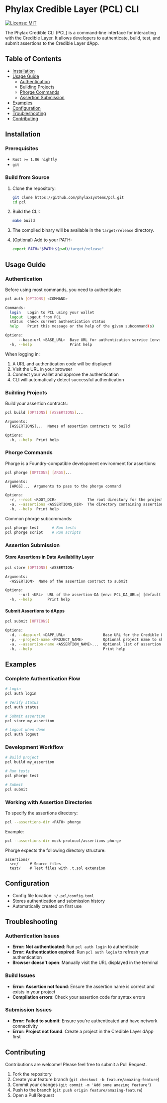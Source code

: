 # Phylax Credible Layer (PCL) CLI

[![License: MIT](https://img.shields.io/badge/License-MIT-yellow.svg)](https://opensource.org/licenses/MIT)

The Phylax Credible CLI (PCL) is a command-line interface for interacting with the Credible Layer. It allows developers to authenticate, build, test, and submit assertions to the Credible Layer dApp.

## Table of Contents

- [Installation](#installation)
- [Usage Guide](#usage-guide)
  - [Authentication](#authentication)
  - [Building Projects](#building-projects)
  - [Phorge Commands](#phorge-commands)
  - [Assertion Submission](#assertion-submission)
- [Examples](#examples)
- [Configuration](#configuration)
- [Troubleshooting](#troubleshooting)
- [Contributing](#contributing)

## Installation

### Prerequisites

- `Rust >= 1.86 nightly`
- `git`

### Build from Source

1. Clone the repository:

   ```bash
   git clone https://github.com/phylaxsystems/pcl.git
   cd pcl
   ```

2. Build the CLI:

   ```bash
   make build
   ```

3. The compiled binary will be available in the `target/release` directory.

4. (Optional) Add to your PATH:

   ```bash
   export PATH="$PATH:$(pwd)/target/release"
   ```

## Usage Guide

### Authentication

Before using most commands, you need to authenticate:

```bash
pcl auth [OPTIONS] <COMMAND>

Commands:
  login   Login to PCL using your wallet
  logout  Logout from PCL
  status  Check current authentication status
  help    Print this message or the help of the given subcommand(s)

Options:
      --base-url <BASE_URL>  Base URL for authentication service [env: AUTH_BASE_URL=] [default: https://credible-layer-dapp.pages.dev]
  -h, --help                 Print help
```

When logging in:

1. A URL and authentication code will be displayed
2. Visit the URL in your browser
3. Connect your wallet and approve the authentication
4. CLI will automatically detect successful authentication

### Building Projects

Build your assertion contracts:

```bash
pcl build [OPTIONS] [ASSERTIONS]...

Arguments:
  [ASSERTIONS]...  Names of assertion contracts to build

Options:
  -h, --help  Print help
```

### Phorge Commands

Phorge is a Foundry-compatible development environment for assertions:

```bash
pcl phorge [OPTIONS] [ARGS]...

Arguments:
  [ARGS]...  Arguments to pass to the phorge command

Options:
  -r, --root <ROOT_DIR>              The root directory for the project.
  -a, --assertions <ASSERTIONS_DIR>  The directory containing assertions 'src' and 'test' directories.
  -h, --help  Print help
```

Common phorge subcommands:

```bash
pcl phorge test      # Run tests
pcl phorge script    # Run scripts
```

### Assertion Submission

#### Store Assertions in Data Availability Layer

```bash
pcl store [OPTIONS] <ASSERTION>

Arguments:
  <ASSERTION>  Name of the assertion contract to submit

Options:
      --url <URL>  URL of the assertion-DA [env: PCL_DA_URL=] [default: http://localhost:3000]
  -h, --help       Print help
```

#### Submit Assertions to dApps

```bash
pcl submit [OPTIONS]

Options:
  -d, --dapp-url <DAPP_URL>                 Base URL for the Credible Layer dApp API [default: https://credible-layer-dapp.pages.dev/api/v1]
  -p, --project-name <PROJECT_NAME>         Optional project name to skip interactive selection
  -a, --assertion-name <ASSERTION_NAME>...  Optional list of assertion names to skip interactive selection
  -h, --help                                Print help
```

## Examples

### Complete Authentication Flow

```bash
# Login
pcl auth login

# Verify status
pcl auth status

# Submit assertion
pcl store my_assertion

# Logout when done
pcl auth logout
```

### Development Workflow

```bash
# Build project
pcl build my_assertion

# Run tests
pcl phorge test

# Submit
pcl submit
```

### Working with Assertion Directories

To specify the assertions directory:

```bash
pcl --assertions-dir <PATH> phorge
```

Example:

```bash
pcl --assertions-dir mock-protocol/assertions phorge
```

Phorge expects the following directory structure:

```text
assertions/
  src/     # Source files
  test/    # Test files with .t.sol extension
```

## Configuration

- Config file location: `~/.pcl/config.toml`
- Stores authentication and submission history
- Automatically created on first use

## Troubleshooting

### Authentication Issues

- **Error: Not authenticated**: Run `pcl auth login` to authenticate
- **Error: Authentication expired**: Run `pcl auth login` to refresh your authentication
- **Browser doesn't open**: Manually visit the URL displayed in the terminal

### Build Issues

- **Error: Assertion not found**: Ensure the assertion name is correct and exists in your project
- **Compilation errors**: Check your assertion code for syntax errors

### Submission Issues

- **Error: Failed to submit**: Ensure you're authenticated and have network connectivity
- **Error: Project not found**: Create a project in the Credible Layer dApp first

## Contributing

Contributions are welcome! Please feel free to submit a Pull Request.

1. Fork the repository
2. Create your feature branch (`git checkout -b feature/amazing-feature`)
3. Commit your changes (`git commit -m 'Add some amazing feature'`)
4. Push to the branch (`git push origin feature/amazing-feature`)
5. Open a Pull Request
